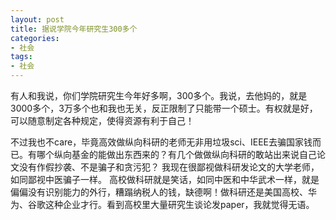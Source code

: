 ```yaml
---
layout: post
title: 据说学院今年研究生300多个
categories:
- 社会
tags:
- 社会
---
```

<!--more-->

有人和我说，你们学院研究生今年好多啊，300多个。我说，去他妈的，就是3000多个，3万多个也和我也无关，反正限制了只能带一个硕士。有权就是好，可以随意制定各种规定，使得资源有利于自己！

不过我也不care，毕竟高效做纵向科研的老师无非用垃圾sci、IEEE去骗国家钱而已。有哪个纵向基金的能做出东西来的？有几个做做纵向科研的敢站出来说自己论文没有作假抄袭、不是骗子和贪污犯？ 我现在很鄙视做科研发论文的大学老师，如同鄙视中医骗子一样。 高校做科研就是笑话，如同中医和中华武术一样，就是偏偏没有识别能力的外行，糟蹋纳税人的钱，缺德啊！做科研还是美国高校、华为、谷歌这种企业才行。看到高校里大量研究生谈论发paper，我就觉得无语。
